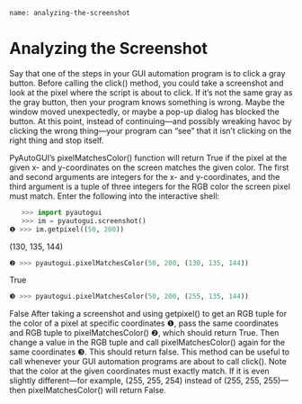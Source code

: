 ```ngMeta
name: analyzing-the-screenshot
```
# Analyzing the Screenshot
Say that one of the steps in your GUI automation program is to click a gray button. Before calling the click() method, you could take a screenshot and look at the pixel where the script is about to click. If it’s not the same gray as the gray button, then your program knows something is wrong. Maybe the window moved unexpectedly, or maybe a pop-up dialog has blocked the button. At this point, instead of continuing—and possibly wreaking havoc by clicking the wrong thing—your program can “see” that it isn’t clicking on the right thing and stop itself.

PyAutoGUI’s pixelMatchesColor() function will return True if the pixel at the given x- and y-coordinates on the screen matches the given color. The first and second arguments are integers for the x- and y-coordinates, and the third argument is a tuple of three integers for the RGB color the screen pixel must match. Enter the following into the interactive shell:

```python
   >>> import pyautogui
   >>> im = pyautogui.screenshot()
❶ >>> im.getpixel((50, 200))
```
   (130, 135, 144)
```python
❷ >>> pyautogui.pixelMatchesColor(50, 200, (130, 135, 144))
```
   True
```python
❸ >>> pyautogui.pixelMatchesColor(50, 200, (255, 135, 144))
```
   False
After taking a screenshot and using getpixel() to get an RGB tuple for the color of a pixel at specific coordinates ❶, pass the same coordinates and RGB tuple to pixelMatchesColor() ❷, which should return True. Then change a value in the RGB tuple and call pixelMatchesColor() again for the same coordinates ❸. This should return false. This method can be useful to call whenever your GUI automation programs are about to call click(). Note that the color at the given coordinates must exactly match. If it is even slightly different—for example, (255, 255, 254) instead of (255, 255, 255)—then pixelMatchesColor() will return False.